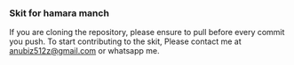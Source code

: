 ### Skit for hamara manch

If you are cloning the repository, please ensure to pull before every commit you push. To start contributing to the skit, Please contact me at anubiz512z@gmail.com or whatsapp me.
